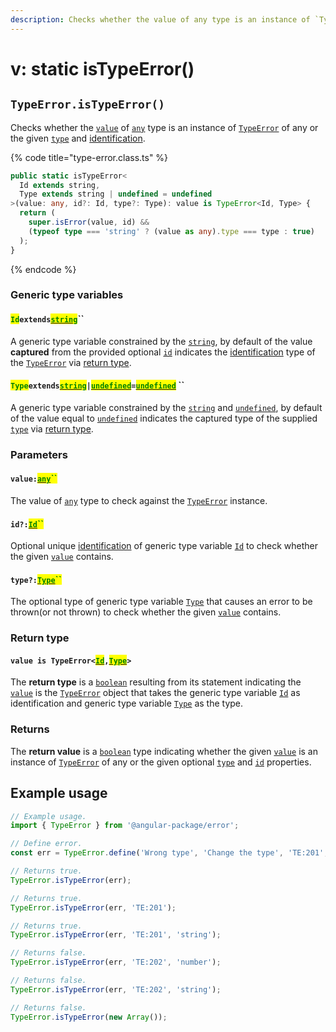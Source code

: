 ```yaml
---
description: Checks whether the value of any type is an instance of `TypeError`
---
```


# v: static isTypeError()

## `TypeError.isTypeError()`

Checks whether the [`value`](v-static-istypeerror.md#value-any) of [`any`](https://www.typescriptlang.org/docs/handbook/basic-types.html#any) type is an instance of [`TypeError`](broken-reference) of any or the given [`type`](v-static-istypeerror.md#type-string) and [identification](v-static-istypeerror.md#id-id).

{% code title="type-error.class.ts" %}
```typescript
public static isTypeError<
  Id extends string,
  Type extends string | undefined = undefined
>(value: any, id?: Id, type?: Type): value is TypeError<Id, Type> {
  return (
    super.isError(value, id) &&
    (typeof type === 'string' ? (value as any).type === type : true)
  );
}
```
{% endcode %}

### Generic type variables

#### <mark style="color:green;">`Id`</mark>`extends`[<mark style="color:green;">`string`</mark>](https://www.typescriptlang.org/docs/handbook/basic-types.html#string)``

A generic type variable constrained by the [`string`](https://developer.mozilla.org/en-US/docs/Web/JavaScript/Reference/Global\_Objects/String), by default of the value **captured** from the provided optional [`id`](v-static-istypeerror.md#id-id) indicates the [identification](../../getting-started/basic-concepts.md#identification) type of the [`TypeError`](broken-reference) via [return type](v-static-istypeerror.md#return-type).

#### <mark style="color:green;">`Type`</mark>`extends`[<mark style="color:green;">`string`</mark>](https://www.typescriptlang.org/docs/handbook/basic-types.html#string)`|`[<mark style="color:green;">`undefined`</mark>](https://www.typescriptlang.org/docs/handbook/basic-types.html#null-and-undefined)`=`[<mark style="color:green;">`undefined`</mark>](https://www.typescriptlang.org/docs/handbook/basic-types.html#null-and-undefined) ``&#x20;

A generic type variable constrained by the [`string`](https://developer.mozilla.org/en-US/docs/Web/JavaScript/Reference/Global\_Objects/String) and [`undefined`](https://www.typescriptlang.org/docs/handbook/basic-types.html#null-and-undefined), by default of the value equal to [`undefined`](https://www.typescriptlang.org/docs/handbook/basic-types.html#null-and-undefined) indicates the captured type of the supplied [`type`](v-static-istypeerror.md#type-string) via [return type](v-static-istypeerror.md#return-type).

### Parameters

#### `value:`[<mark style="color:green;">`any`</mark>](https://www.typescriptlang.org/docs/handbook/basic-types.html#any)<mark style="color:green;">``</mark>

The value of [`any`](https://www.typescriptlang.org/docs/handbook/basic-types.html#any) type to check against the [`TypeError`](broken-reference) instance.

#### `id?:`[<mark style="color:green;">`Id`</mark>](v-static-istypeerror.md#idextendsstring)<mark style="color:green;">``</mark>

Optional unique [identification](../../getting-started/basic-concepts.md#identification) of generic type variable [`Id`](v-static-istypeerror.md#idextendsstring) to check whether the given [`value`](v-static-istypeerror.md#value-any) contains.

#### `type?:`[<mark style="color:green;">`Type`</mark>](v-static-istypeerror.md#typeextendsstring-or-undefined-undefined)<mark style="color:green;">``</mark>

The optional type of generic type variable [`Type`](v-static-istypeerror.md#typeextendsstring-or-undefined-undefined) that causes an error to be thrown(or not thrown) to check whether the given [`value`](v-static-istypeerror.md#value-any) contains.

### Return type

#### `value is TypeError<`[<mark style="color:green;">`Id`</mark>](v-static-istypeerror.md#id-extends-string)`,`[<mark style="color:green;">`Type`</mark>](v-static-istypeerror.md#typeextendsstring-or-undefined-undefined)`>`

The **return type** is a [`boolean`](https://www.typescriptlang.org/docs/handbook/basic-types.html#boolean) resulting from its statement indicating the [`value`](v-static-istypeerror.md#value-any) is the [`TypeError`](broken-reference) object that takes the generic type variable [`Id`](v-static-istypeerror.md#idextendsstring) as identification and generic type variable [`Type`](v-static-istypeerror.md#typeextendsstring-or-undefined-undefined) as the type.

### Returns

The **return value** is a [`boolean`](https://developer.mozilla.org/en-US/docs/Web/JavaScript/Reference/Global\_Objects/Boolean) type indicating whether the given [`value`](v-static-istypeerror.md#value-any) is an instance of [`TypeError`](broken-reference) of any or the given optional [`type`](v-static-istypeerror.md#type-string) and [`id`](v-static-istypeerror.md#id-id) properties.

## Example usage

```typescript
// Example usage.
import { TypeError } from '@angular-package/error';

// Define error.
const err = TypeError.define('Wrong type', 'Change the type', 'TE:201', 'string');

// Returns true.
TypeError.isTypeError(err);

// Returns true.
TypeError.isTypeError(err, 'TE:201');

// Returns true.
TypeError.isTypeError(err, 'TE:201', 'string');

// Returns false.
TypeError.isTypeError(err, 'TE:202', 'number');

// Returns false.
TypeError.isTypeError(err, 'TE:202', 'string');

// Returns false.
TypeError.isTypeError(new Array());
```
